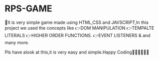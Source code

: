 # RPS-GAME

🌟It is very simple game made using HTML,CSS and JAVSCRIPT,In this project we used the concepts like
👉DOM MANIPULATION
👉TEMPALTE LITERALS
👉HIGHER ORDER FUNCTIONS.
👉EVENT LISTENERS & and many more.

Pls have alook at this,it is very easy and simple.Happy Coding🥷🏼🥷🏼🥷🏼
